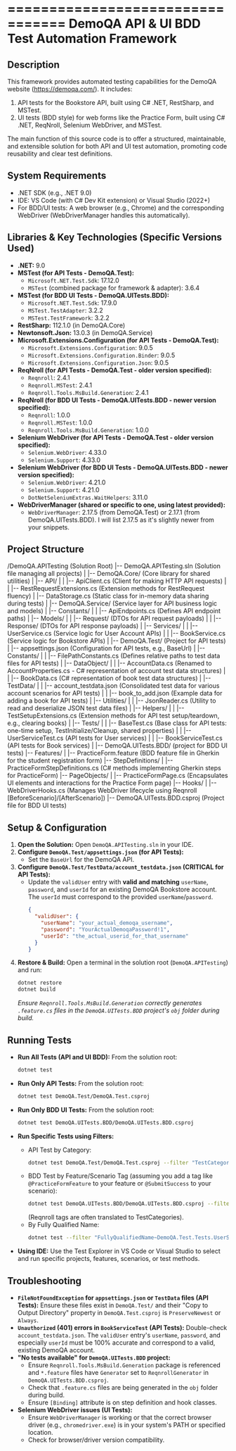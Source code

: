 =================================
DemoQA API & UI BDD Test Automation Framework
=================================

## Description

This framework provides automated testing capabilities for the DemoQA website (https://demoqa.com/). It includes:

1.  API tests for the Bookstore API, built using C# .NET, RestSharp, and MSTest.
2.  UI tests (BDD style) for web forms like the Practice Form, built using C# .NET, ReqNroll, Selenium WebDriver, and MSTest.

The main function of this source code is to offer a structured, maintainable, and extensible solution for both API and UI test automation, promoting code reusability and clear test definitions.

## System Requirements

- .NET SDK (e.g., .NET 9.0)
- IDE: VS Code (with C# Dev Kit extension) or Visual Studio (2022+)
- For BDD/UI tests: A web browser (e.g., Chrome) and the corresponding WebDriver (WebDriverManager handles this automatically).

## Libraries & Key Technologies (Specific Versions Used)

- **.NET:** 9.0
- **MSTest (for API Tests - DemoQA.Test):**
  - `Microsoft.NET.Test.Sdk`: 17.12.0
  - `MSTest` (combined package for framework & adapter): 3.6.4
- **MSTest (for BDD UI Tests - DemoQA.UITests.BDD):**
  - `Microsoft.NET.Test.Sdk`: 17.9.0
  - `MSTest.TestAdapter`: 3.2.2
  - `MSTest.TestFramework`: 3.2.2
- **RestSharp:** 112.1.0 (in DemoQA.Core)
- **Newtonsoft.Json:** 13.0.3 (in DemoQA.Service)
- **Microsoft.Extensions.Configuration (for API Tests - DemoQA.Test):**
  - `Microsoft.Extensions.Configuration`: 9.0.5
  - `Microsoft.Extensions.Configuration.Binder`: 9.0.5
  - `Microsoft.Extensions.Configuration.Json`: 9.0.5
- **ReqNroll (for API Tests - DemoQA.Test - older version specified):**
  - `Reqnroll`: 2.4.1
  - `Reqnroll.MSTest`: 2.4.1
  - `Reqnroll.Tools.MsBuild.Generation`: 2.4.1
- **ReqNroll (for BDD UI Tests - DemoQA.UITests.BDD - newer version specified):**
  - `Reqnroll`: 1.0.0
  - `Reqnroll.MSTest`: 1.0.0
  - `Reqnroll.Tools.MsBuild.Generation`: 1.0.0
- **Selenium WebDriver (for API Tests - DemoQA.Test - older version specified):**
  - `Selenium.WebDriver`: 4.33.0
  - `Selenium.Support`: 4.33.0
- **Selenium WebDriver (for BDD UI Tests - DemoQA.UITests.BDD - newer version specified):**
  - `Selenium.WebDriver`: 4.21.0
  - `Selenium.Support`: 4.21.0
  - `DotNetSeleniumExtras.WaitHelpers`: 3.11.0
- **WebDriverManager (shared or specific to one, using latest provided):**
  - `WebDriverManager`: 2.17.5 (from DemoQA.Test) or 2.17.1 (from DemoQA.UITests.BDD). I will list 2.17.5 as it's slightly newer from your snippets.

## Project Structure

/DemoQA.APITesting (Solution Root)
|-- DemoQA.APITesting.sln (Solution file managing all projects)
|
|-- DemoQA.Core/ (Core library for shared utilities)
| |-- API/
| | |-- ApiClient.cs (Client for making HTTP API requests)
| | |-- RestRequestExtensions.cs (Extension methods for RestRequest fluency)
| |-- DataStorage.cs (Static class for in-memory data sharing during tests)
|
|-- DemoQA.Service/ (Service layer for API business logic and models)
| |-- Constants/
| | |-- ApiEndpoints.cs (Defines API endpoint paths)
| |-- Models/
| | |-- Request/ (DTOs for API request payloads)
| | |-- Response/ (DTOs for API response payloads)
| |-- Services/
| | |-- UserService.cs (Service logic for User Account APIs)
| | |-- BookService.cs (Service logic for Bookstore APIs)
|
|-- DemoQA.Test/ (Project for API tests)
| |-- appsettings.json (Configuration for API tests, e.g., BaseUrl)
| |-- Constants/
| | |-- FilePathConstants.cs (Defines relative paths to test data files for API tests)
| |-- DataObject/
| | |-- AccountData.cs (Renamed to AccountProperties.cs - C# representation of account test data structures)
| | |-- BookData.cs (C# representation of book test data structures)
| |-- TestData/
| | |-- account_testdata.json (Consolidated test data for various account scenarios for API tests)
| | |-- book_to_add.json (Example data for adding a book for API tests)
| |-- Utilities/
| | |-- JsonReader.cs (Utility to read and deserialize JSON test data files)
| |-- Helpers/
| | |-- TestSetupExtensions.cs (Extension methods for API test setup/teardown, e.g., clearing books)
| |-- Tests/
| | |-- BaseTest.cs (Base class for API tests: one-time setup, TestInitialize/Cleanup, shared properties)
| | |-- UserServiceTest.cs (API tests for User services)
| | |-- BookServiceTest.cs (API tests for Book services)
|
|-- DemoQA.UITests.BDD/ (project for BDD UI tests)
|-- Features/
| |-- PracticeForm.feature (BDD feature file in Gherkin for the student registration form)
|-- StepDefinitions/
| |-- PracticeFormStepDefinitions.cs (C# methods implementing Gherkin steps for PracticeForm)
|-- PageObjects/
| |-- PracticeFormPage.cs (Encapsulates UI elements and interactions for the Practice Form page)
|-- Hooks/
| |-- WebDriverHooks.cs (Manages WebDriver lifecycle using Reqnroll [BeforeScenario]/[AfterScenario])
|-- DemoQA.UITests.BDD.csproj (Project file for BDD UI tests)

## Setup & Configuration

1.  **Open the Solution:** Open `DemoQA.APITesting.sln` in your IDE.
2.  **Configure `DemoQA.Test/appsettings.json` (for API Tests):**
    - Set the `BaseUrl` for the DemoQA API.
3.  **Configure `DemoQA.Test/TestData/account_testdata.json` (CRITICAL for API Tests):**
    - Update the `validUser` entry with **valid and matching** `userName`, `password`, and `userId` for an existing DemoQA Bookstore account. The `userId` must correspond to the provided `userName`/`password`.
      ```json
      {
        "validUser": {
          "userName": "your_actual_demoqa_username",
          "password": "YourActualDemoqaPassword!1",
          "userId": "the_actual_userid_for_that_username"
        }
      }
      ```
4.  **Restore & Build:**
    Open a terminal in the solution root (`DemoQA.APITesting`) and run:
    ```bash
    dotnet restore
    dotnet build
    ```
    _Ensure `Reqnroll.Tools.MsBuild.Generation` correctly generates `.feature.cs` files in the `DemoQA.UITests.BDD` project's `obj` folder during build._

## Running Tests

- **Run All Tests (API and UI BDD):**
  From the solution root:

  ```bash
  dotnet test
  ```

- **Run Only API Tests:**
  From the solution root:

  ```bash
  dotnet test DemoQA.Test/DemoQA.Test.csproj
  ```

- **Run Only BDD UI Tests:**
  From the solution root:

  ```bash
  dotnet test DemoQA.UITests.BDD/DemoQA.UITests.BDD.csproj
  ```

- **Run Specific Tests using Filters:**

  - API Test by Category:
    ```bash
    dotnet test DemoQA.Test/DemoQA.Test.csproj --filter "TestCategory=UserService"
    ```
  - BDD Test by Feature/Scenario Tag (assuming you add a tag like `@PracticeFormFeature` to your feature or `@SubmitSuccess` to your scenario):
    ```bash
    dotnet test DemoQA.UITests.BDD/DemoQA.UITests.BDD.csproj --filter "Category=PracticeFormFeature"
    ```
    (Reqnroll tags are often translated to TestCategories).
  - By Fully Qualified Name:
    ```bash
    dotnet test --filter "FullyQualifiedName~DemoQA.Test.Tests.UserServiceTest.GenerateToken_WithValidCredentials_ShouldReturn200OKAndToken"
    ```

- **Using IDE:** Use the Test Explorer in VS Code or Visual Studio to select and run specific projects, features, scenarios, or test methods.

## Troubleshooting

- **`FileNotFoundException` for `appsettings.json` or `TestData` files (API Tests):** Ensure these files exist in `DemoQA.Test/` and their "Copy to Output Directory" property in `DemoQA.Test.csproj` is `PreserveNewest` or `Always`.
- **`Unauthorized` (401) errors in `BookServiceTest` (API Tests):** Double-check `account_testdata.json`. The `validUser` entry's `userName`, `password`, and especially `userId` must be 100% accurate and correspond to a valid, existing DemoQA account.
- **"No tests available" for `DemoQA.UITests.BDD` project:**
  - Ensure `Reqnroll.Tools.MsBuild.Generation` package is referenced and `*.feature` files have `Generator` set to `ReqnrollGenerator` in `DemoQA.UITests.BDD.csproj`.
  - Check that `.feature.cs` files are being generated in the `obj` folder during build.
  - Ensure `[Binding]` attribute is on step definition and hook classes.
- **Selenium WebDriver issues (UI Tests):**
  - Ensure `WebDriverManager` is working or that the correct browser driver (e.g., `chromedriver.exe`) is in your system's PATH or specified location.
  - Check for browser/driver version compatibility.
